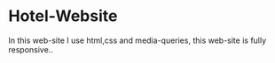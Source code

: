 # Hotel-Website
In this web-site I use html,css and media-queries, this web-site is fully responsive..
